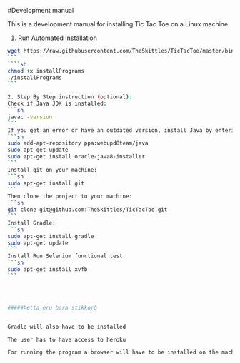 #Development manual

This is a development manual for installing Tic Tac Toe on a Linux machine

1. Run Automated Installation
````sh 
wget https://raw.githubusercontent.com/TheSkittles/TicTacToe/master/bin/InstallPrograms
```
````sh
chmod +x installPrograms
./installPrograms
```

2. Step By Step instruction (optional):  
Check if Java JDK is installed:
```sh
javac -version
```
If you get an error or have an outdated version, install Java by entering:
```sh
sudo add-apt-repository ppa:webupd8team/java
sudo apt-get update
sudo apt-get install oracle-java8-installer
```
Install git on your machine:
```sh
sudo apt-get install git
```
Then clone the project to your machine:
```sh
git clone git@github.com:TheSkittles/TicTacToe.git
```
Install Gradle:
```sh
sudo apt-get install gradle
sudo apt-get update
```
Install Run Selenium functional test
```sh
sudo apt-get install xvfb
```




#####Þetta eru bara stikkorð


Gradle will also have to be installed

The user has to have access to heroku

For running the program a browser will have to be installed on the machine

